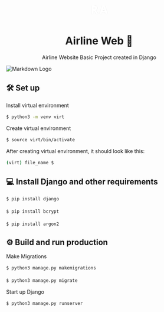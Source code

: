 <p align="center">
    <img src="static/images/logo.png" width="50px" height="50px" style="margin: 0 auto;"/>
</p>

<h1 align="center"> Airline Web 🛫</h1>

<p align="center"> 
    Airline Website Basic Project created in Django 
</p>

![Markdown Logo](https://github.com/shaaddev/airlineweb/blob/main/static/images/home.png?raw=true)

## 🛠 Set up 

Install virtual environment
```bash
$ python3 -m venv virt
```
Create virtual environment
```bash
$ source virt/bin/activate
```
After creating virtual environment, it should look like this:
```bash
(virt) file_name $
```
## 💻 Install Django and other requirements
```bash
$ pip install django

$ pip install bcrypt

$ pip install argon2
```

## ⚙️ Build and run production

Make Migrations
```bash
$ python3 manage.py makemigrations 

$ python3 manage.py migrate
```

Start up Django
```bash
$ python3 manage.py runserver
```
